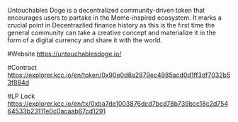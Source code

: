 Untouchables Doge is a decentralized community-driven token that encourages users to partake in the Meme-inspired ecosystem. It marks a crucial point in Decentrazlied finance history as this is the first time the general community can take a creative concept and materialize it in the form of a digital currency and share it with the world.

#Website
https://untouchablesdoge.io/

#Contract
https://explorer.kcc.io/en/token/0x90e0d8a2879ec4985acd0d1ff3df7032b53f884d

#LP Lock
https://explorer.kcc.io/en/tx/0xba7de1003876dcd7bcd78b739bcc18c2d75464533b23111e0c0acaab67cd1291
